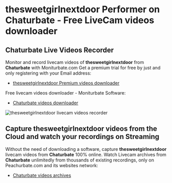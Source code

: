 # thesweetgirlnextdoor Performer on Chaturbate - Free LiveCam videos downloader

## Chaturbate Live Videos Recorder

Monitor and record livecam videos of **thesweetgirlnextdoor** from **Chaturbate** with Moniturbate.com
Get a premium trial for free by just and only registering with your Email address:
* [thesweetgirlnextdoor Premium videos downloader](https://moniturbate.com/request-demo-licence-key.html)

Free livecam videos downloader - Moniturbate Software:
* [Chaturbate videos downloader](https://moniturbate.com/moniturbate-download-software.html)

![thesweetgirlnextdoor livecam videos recorder](https://peachurnet.com/templates/moniturbate-software.png)


## Capture thesweetgirlnextdoor videos from the Cloud and watch your recordings on Streaming

Without the need of downloading a software, capture **thesweetgirlnextdoor** livecam videos from **Chaturbate** 100% online.
Watch Livecam archives from **Chaturbate** unlimitedly from thousands of existing recordings, only on Peachurbate.com and its websites network:
* [Chaturbate videos archives](https://peachurnet.com/)